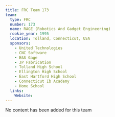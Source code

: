 ```yaml
---
title: FRC Team 173
team:
  type: FRC
  number: 173
  name: RAGE (Robotics And Gadget Engineering)
  rookie_year: 1995
  location: Tolland, Connecticut, USA
  sponsors:
    - United Technologies
    - CNC Software
    - E&S Gage
    - JP Fabrication
    - Tolland High School
    - Ellington High School
    - East Hartford High School
    - Connecticut Ib Academy
    - Home School
  links:
    Website: 
---
```

No content has been added for this team